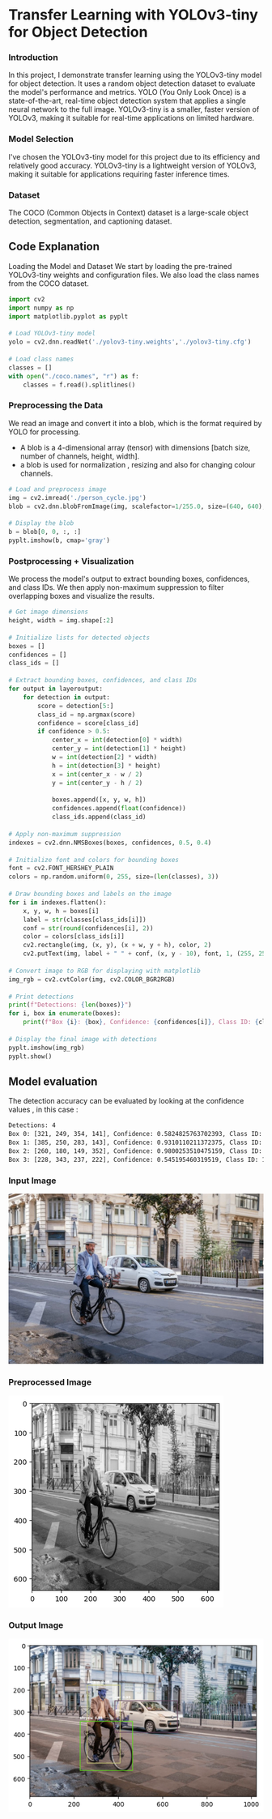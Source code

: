 # Transfer Learning with YOLOv3-tiny for Object Detection

### Introduction
In this project, I demonstrate transfer learning using the YOLOv3-tiny model for object detection. It uses a random object detection dataset to evaluate the model's performance and metrics. YOLO (You Only Look Once) is a state-of-the-art, real-time object detection system that applies a single neural network to the full image. YOLOv3-tiny is a smaller, faster version of YOLOv3, making it suitable for real-time applications on limited hardware.

### Model Selection
I've chosen the YOLOv3-tiny model for this project due to its efficiency and relatively good accuracy. YOLOv3-tiny is a lightweight version of YOLOv3, making it suitable for applications requiring faster inference times. 

### Dataset 
The COCO (Common Objects in Context) dataset is a large-scale object detection, segmentation, and captioning dataset. 

## Code Explanation
Loading the Model and Dataset
We start by loading the pre-trained YOLOv3-tiny weights and configuration files. We also load the class names from the COCO dataset.

```py
import cv2
import numpy as np
import matplotlib.pyplot as pyplt

# Load YOLOv3-tiny model
yolo = cv2.dnn.readNet('./yolov3-tiny.weights','./yolov3-tiny.cfg')

# Load class names
classes = []
with open("./coco.names", "r") as f:
    classes = f.read().splitlines()
```
### Preprocessing the Data
We read an image and convert it into a blob, which is the format required by YOLO for processing.
* A blob is a 4-dimensional array (tensor) with dimensions [batch size, number of channels, height, width].
* a blob is used for normalization , resizing and also for changing colour channels.
```py
# Load and preprocess image
img = cv2.imread('./person_cycle.jpg')
blob = cv2.dnn.blobFromImage(img, scalefactor=1/255.0, size=(640, 640), mean=(0, 0, 0), swapRB=True, crop=False)

# Display the blob
b = blob[0, 0, :, :]
pyplt.imshow(b, cmap='gray')
```

###  Postprocessing + Visualization
We process the model's output to extract bounding boxes, confidences, and class IDs. We then apply non-maximum suppression to filter overlapping boxes and visualize the results.
```py
# Get image dimensions
height, width = img.shape[:2]

# Initialize lists for detected objects
boxes = []
confidences = []
class_ids = []

# Extract bounding boxes, confidences, and class IDs
for output in layeroutput:
    for detection in output:
        score = detection[5:]
        class_id = np.argmax(score)
        confidence = score[class_id]
        if confidence > 0.5:
            center_x = int(detection[0] * width)
            center_y = int(detection[1] * height)
            w = int(detection[2] * width)
            h = int(detection[3] * height)
            x = int(center_x - w / 2)
            y = int(center_y - h / 2)

            boxes.append([x, y, w, h])
            confidences.append(float(confidence))
            class_ids.append(class_id)

# Apply non-maximum suppression
indexes = cv2.dnn.NMSBoxes(boxes, confidences, 0.5, 0.4)

# Initialize font and colors for bounding boxes
font = cv2.FONT_HERSHEY_PLAIN
colors = np.random.uniform(0, 255, size=(len(classes), 3))

# Draw bounding boxes and labels on the image
for i in indexes.flatten():
    x, y, w, h = boxes[i]
    label = str(classes[class_ids[i]])
    conf = str(round(confidences[i], 2))
    color = colors[class_ids[i]]
    cv2.rectangle(img, (x, y), (x + w, y + h), color, 2)
    cv2.putText(img, label + " " + conf, (x, y - 10), font, 1, (255, 255, 255), 2)

# Convert image to RGB for displaying with matplotlib
img_rgb = cv2.cvtColor(img, cv2.COLOR_BGR2RGB)

# Print detections
print(f"Detections: {len(boxes)}")
for i, box in enumerate(boxes):
    print(f"Box {i}: {box}, Confidence: {confidences[i]}, Class ID: {class_ids[i]}")

# Display the final image with detections
pyplt.imshow(img_rgb)
pyplt.show()
```
## Model evaluation
The detection accuracy can be evaluated by looking at the confidence values , in this case :

```txt
Detections: 4
Box 0: [321, 249, 354, 141], Confidence: 0.5824825763702393, Class ID: 2
Box 1: [385, 250, 283, 143], Confidence: 0.9310110211372375, Class ID: 2
Box 2: [260, 180, 149, 352], Confidence: 0.9800253510475159, Class ID: 0
Box 3: [228, 343, 237, 222], Confidence: 0.545195460319519, Class ID: 1
```
### Input Image
![Alt text](./images/person_cycle.jpg)
### Preprocessed Image
![Alt text](./images/preprocessed.png)
### Output Image
![Alt text](./images/finalimage.png)

